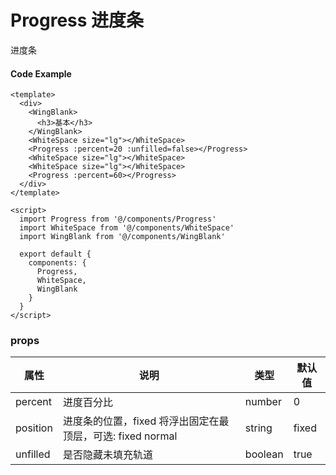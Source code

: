 # Progress 进度条
进度条


#### Code Example
```vue
<template>
  <div>
    <WingBlank>
      <h3>基本</h3>
    </WingBlank>
    <WhiteSpace size="lg"></WhiteSpace>
    <Progress :percent=20 :unfilled=false></Progress>
    <WhiteSpace size="lg"></WhiteSpace>
    <WhiteSpace size="lg"></WhiteSpace>
    <Progress :percent=60></Progress>
  </div>
</template>

<script>
  import Progress from '@/components/Progress'
  import WhiteSpace from '@/components/WhiteSpace'
  import WingBlank from '@/components/WingBlank'

  export default {
    components: {
      Progress,
      WhiteSpace,
      WingBlank
    }
  }
</script>

```
### props

| 属性 | 说明 | 类型 | 默认值 |
| --- | --- | --- | --- |
|  percent  | 进度百分比 | number | 0 |
|  position  | 进度条的位置，fixed 将浮出固定在最顶层，可选: fixed normal	 | string | fixed |
|  unfilled  | 是否隐藏未填充轨道	 | boolean | true |


<Demo url="https://ladybirddev.github.io/ui-nuclear-mobile-demo/#/progress" />